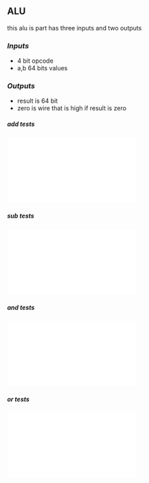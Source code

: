 ## ALU

this alu is part has three inputs and two outputs
### *Inputs*
- 4 bit opcode
- a,b 64 bits values

### *Outputs*
- result is 64 bit
- zero is wire that is high if result is zero

##### add tests
![add test](./pics/alu_tb_add.md)

##### sub tests
![sub test](./pics/alu_tb_sub.md)

##### and tests
![and test](./pics/alu_tb_and.md)


##### or tests
![or test](./pics/alu_tb_or.md)
